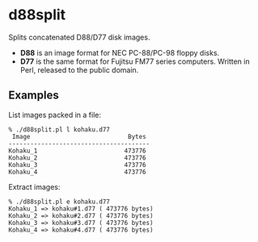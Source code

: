 # d88split

Splits concatenated D88/D77 disk images.
* **D88** is an image format for NEC PC-88/PC-98 floppy disks.
* **D77** is the same format for Fujitsu FM77 series computers.
Written in Perl, released to the public domain.

## Examples

List images packed in a file:
```
% ./d88split.pl l kohaku.d77
 Image                           Bytes 
---------------------------------------
Kohaku_1                        473776
Kohaku_2                        473776
Kohaku_3                        473776
Kohaku_4                        473776
```

Extract images:
```
% ./d88split.pl e kohaku.d77
Kohaku_1 => kohaku#1.d77 ( 473776 bytes)
Kohaku_2 => kohaku#2.d77 ( 473776 bytes)
Kohaku_3 => kohaku#3.d77 ( 473776 bytes)
Kohaku_4 => kohaku#4.d77 ( 473776 bytes)
```
